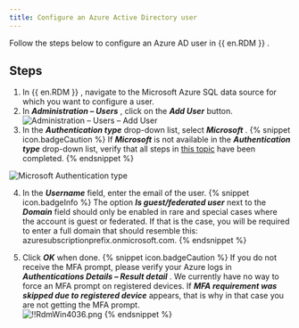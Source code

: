 ```yaml
---
title: Configure an Azure Active Directory user
---
```

Follow the steps below to configure an Azure AD user in {{ en.RDM }} . 

## Steps 

1. In {{ en.RDM }} , navigate to the Microsoft Azure SQL data source for which you want to configure a user. 
1. In ***Administration – Users*** , click on the ***Add User*** button.  
![Administration – Users – Add User](https://webdevolutions.azureedge.net/docs/en/rdm/windows/RDMWin2151.png) 
1. In the ***Authentication type*** drop-down list, select ***Microsoft*** . 
{% snippet icon.badgeCaution %} 
If ***Microsoft*** is not available in the ***Authentication type*** drop-down list, verify that all steps in [this topic](/kb/remote-desktop-manager/how-to-articles/enable-sql-azure-ad-mfa/) have been completed. 
{% endsnippet %}
 
![Microsoft Authentication type](https://webdevolutions.azureedge.net/docs/en/rdm/windows/clip11580.png) 

4. In the ***Username*** field, enter the email of the user. 
{% snippet icon.badgeInfo %} 
The option ***Is guest/federated user*** next to the ***Domain*** field should only be enabled in rare and special cases where the account is guest or federated. If that is the case, you will be required to enter a full domain that should resemble this: azuresubscriptionprefix.onmicrosoft.com. 
{% endsnippet %}
 
5. Click ***OK*** when done. 
{% snippet icon.badgeCaution %} 
If you do not receive the MFA prompt, please verify your Azure logs in ***Authentications Details – Result detail*** . We currently have no way to force an MFA prompt on registered devices. If ***MFA requirement was skipped due to registered device*** appears, that is why in that case you are not getting the MFA prompt.  
![!!RdmWin4036.png](https://webdevolutions.azureedge.net/docs/en/rdm/windows/RdmWin4036.png) 
{% endsnippet %}
 

